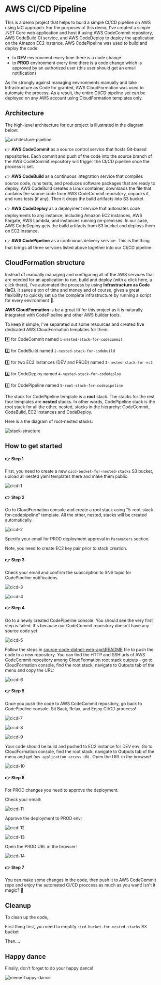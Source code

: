 # AWS CI/CD Pipeline
This is a demo project that helps to build a simple CI/CD pipeline on AWS using IaC approach. For the purposes of this demo, I've created a simple .NET Core web application and host it using AWS CodeCommit repository, AWS CodeBuild CI service, and AWS CodeDeploy to deploy the application on the Amazon EC2 instance. AWS CodePipeline was used to build and deploy the code:
- to **DEV** environment every time there is a code change 
- to **PROD** environment every time there is a code change which is approved by an authorized user (this user should get an email notification)

As I’m strongly against managing environments manually and take Infrastructure as Code for granted, AWS CloudFormation was used to automate the process. As a result, the entire CI/CD pipeline set can be deployed on any AWS account using CloudFormation templates only.



## **Architecture**

The high-level architecture for our project is illustrated in the diagram below:

![architecture-pipeline](readme-images/architecture-pipeline.png)

:point_right: **AWS CodeCommit** as a source control service that hosts Git-based repositories. Each commit and push of the code into the source branch of the AWS CodeCommit repository will trigger the CI/CD pipeline once the process is set.

:point_right: **AWS CodeBuild** as a continuous integration service that compiles source code, runs tests, and produces software packages that are ready to deploy. AWS CodeBuild creates a Linux container, downloads the file that contains the source code from AWS CodeCommit repository, unpacks it, and runs tests (if any). Then it drops the build artifacts into S3 bucket.

:point_right: **AWS CodeDeploy** as a deployment service that automates code deployments to any instance, including Amazon EC2 instances, AWS Fargate, AWS Lambda, and instances running on-premises. In our case, AWS CodeDeploy gets the build artifacts from S3 bucket and deploys them on EC2 instance.

:point_right: **AWS CodePipeline** as a continuous delivery service. This is the thing that brings all three services listed above together into our CI/CD pipeline.



## **CloudFormation structure**

Instead of manually managing and configuring all of the AWS services that are needed for an application to run, build and deploy (with a click here, a click there), I've automated the process by using **Infrastructure as Code (IaC)**. It saves a ton of time and money and of course, gives a great flexibility to quickly set up the complete infrastructure by running a script for every environment :blue_heart:.

**AWS CloudFormation** is be a great fit for this project as it is naturally integrated with CodePipeline and other AWS builder tools.

To keep it simple, I've separated out some resources and created five dedicated AWS CloudFormation templates for them:

:one: for CodeCommit named `1-nested-stack-for-codecommit`

:two: for CodeBuild named `2-nested-stack-for-codebuild`

:three: for two EC2 instances (DEV and PROD) named `3-nested-stack-for-ec2`

:four: for CodeDeploy named `4-nested-stack-for-codedeploy`

:five: for CodePipeline named `5-root-stack-for-codepipeline` 

The stack for CodePipeline template is a **root** stack. The stacks for the rest four templates are **nested** stacks. In other words, CodePipeline stack is the root stack for all the other, nested, stacks in the hierarchy: CodeCommit, CodeBuild, EC2 instances and CodeDeploy. 

Here is a the diagram of root-nested stacks:

![stack-structure](readme-images/stack-structure.png)



## **How to get started**

#### :point_right: **Step 1**
First, you need to create a new `cicd-bucket-for-nested-stacks` S3 bucket, upload all nested yaml templates there and make them public.

![cicd-1](readme-images/cicd-1.png)

#### :point_right: **Step 2**
Go to CloudFormation console and create a root stack using "5-root-stack-for-codepipeline" template. All the other, nested, stacks will be created automatically.

![cicd-2](readme-images/cicd-2.png)

Specify your email for PROD deployment approval in `Parameters` section.

Note, you need to create EC2 key pair prior to stack creation.


#### :point_right: **Step 3**
Check your email and confirm the subscription to SNS topic for CodePipeline notifications.

![cicd-3](readme-images/cicd-3.png)

![cicd-4](readme-images/cicd-4.png)


#### :point_right: **Step 4**
Go to a newly created CodePipeline console. You should see the very first step is failed. It's because our CodeCommit repository doesn't have any source code yet. 

![cicd-5](readme-images/cicd-5.png)

Follow the steps in [source-code-dotnet-web-app\README](source-code-dotnet-web-app\README.md) file to push the code to a new repository. You can find the HTTP and SSH urls of AWS CodeCommit repository among CloudFormation root stack outputs - go to CloudFormation console, find the root stack, navigate to Outputs tab of the menu and copy the URL:

![cicd-6](readme-images/cicd-6.png)

#### :point_right: **Step 5**
Once you push the code to AWS CodeCommit repository, go back to CodePipeline console. Sit Back, Relax, and Enjoy CI/CD proccess! 

![cicd-7](readme-images/cicd-7.png)

![cicd-8](readme-images/cicd-8.png)

![cicd-9](readme-images/cicd-9.png)

Your code should be build and pushed to EC2 instance for DEV env. Go to CloudFormation console, find the root stack, navigate to Outputs tab of the menu and get `Dev application access URL`. Open the URL in the browser! 

![cicd-10](readme-images/cicd-10.png)

#### :point_right: **Step 6**
For PROD changes you need to approve the deployment. 

Check your email:

![cicd-11](readme-images/cicd-11.png)

Approve the deployment to PROD env:

![cicd-12](readme-images/cicd-12.png)

![cicd-13](readme-images/cicd-13.png)

Open the PROD URL in the browser! 

![cicd-14](readme-images/cicd-14.png)

#### :point_right: **Step 7**

You can make some changes in the code, then push it to AWS CodeCommit repo and enjoy the automated CI/CD proccess as much as you want! Isn't it magic? :blue_heart:

## **Cleanup**

To clean up the code, 

First thing first, you need to emptify `cicd-bucket-for-nested-stacks` S3 bucket

Then....

## **Happy dance**

Finally, don't forget to do your happy dance!

![meme-happy-dance](readme-images/meme-happy-dance.png)

